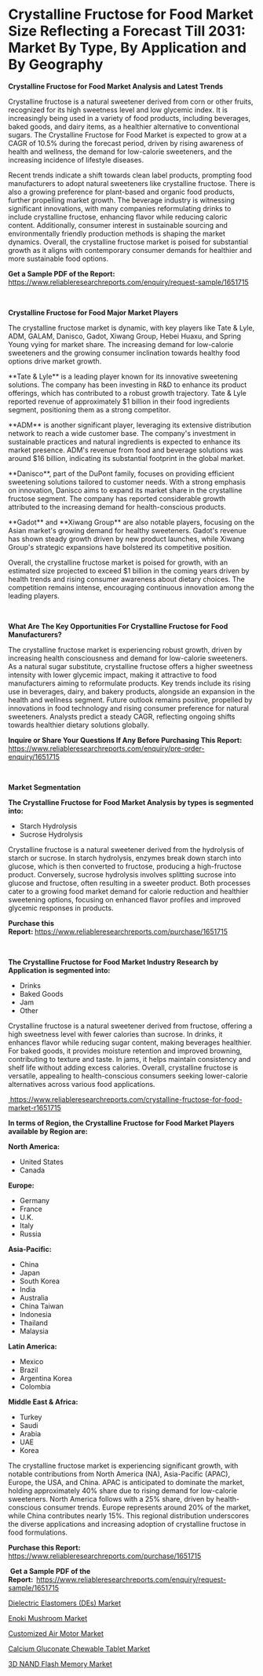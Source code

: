 <p><h1>Crystalline Fructose for Food Market Size Reflecting a Forecast Till 2031: Market By Type, By Application and By Geography</h1></p><p><strong>Crystalline Fructose for Food Market Analysis and Latest Trends</strong></p>
<p><p>Crystalline fructose is a natural sweetener derived from corn or other fruits, recognized for its high sweetness level and low glycemic index. It is increasingly being used in a variety of food products, including beverages, baked goods, and dairy items, as a healthier alternative to conventional sugars. The Crystalline Fructose for Food Market is expected to grow at a CAGR of 10.5% during the forecast period, driven by rising awareness of health and wellness, the demand for low-calorie sweeteners, and the increasing incidence of lifestyle diseases.</p><p>Recent trends indicate a shift towards clean label products, prompting food manufacturers to adopt natural sweeteners like crystalline fructose. There is also a growing preference for plant-based and organic food products, further propelling market growth. The beverage industry is witnessing significant innovations, with many companies reformulating drinks to include crystalline fructose, enhancing flavor while reducing caloric content. Additionally, consumer interest in sustainable sourcing and environmentally friendly production methods is shaping the market dynamics. Overall, the crystalline fructose market is poised for substantial growth as it aligns with contemporary consumer demands for healthier and more sustainable food options.</p></p>
<p><strong>Get a Sample PDF of the Report:&nbsp;</strong> <a href="https://www.reliableresearchreports.com/enquiry/request-sample/1651715?utm_campaign=1333&utm_medium=2&utm_source=Github&utm_content=ia&utm_term=03102024&utm_id=crystalline-fructose-for-food">https://www.reliableresearchreports.com/enquiry/request-sample/1651715</a></p>
<p>&nbsp;</p>
<p><strong>Crystalline Fructose for Food Major Market Players</strong></p>
<p><p>The crystalline fructose market is dynamic, with key players like Tate & Lyle, ADM, GALAM, Danisco, Gadot, Xiwang Group, Hebei Huaxu, and Spring Young vying for market share. The increasing demand for low-calorie sweeteners and the growing consumer inclination towards healthy food options drive market growth.</p><p>**Tate & Lyle** is a leading player known for its innovative sweetening solutions. The company has been investing in R&D to enhance its product offerings, which has contributed to a robust growth trajectory. Tate & Lyle reported revenue of approximately $1 billion in their food ingredients segment, positioning them as a strong competitor.</p><p>**ADM** is another significant player, leveraging its extensive distribution network to reach a wide customer base. The company's investment in sustainable practices and natural ingredients is expected to enhance its market presence. ADM's revenue from food and beverage solutions was around $16 billion, indicating its substantial footprint in the global market.</p><p>**Danisco**, part of the DuPont family, focuses on providing efficient sweetening solutions tailored to customer needs. With a strong emphasis on innovation, Danisco aims to expand its market share in the crystalline fructose segment. The company has reported considerable growth attributed to the increasing demand for health-conscious products.</p><p>**Gadot** and **Xiwang Group** are also notable players, focusing on the Asian market's growing demand for healthy sweeteners. Gadot's revenue has shown steady growth driven by new product launches, while Xiwang Group's strategic expansions have bolstered its competitive position.</p><p>Overall, the crystalline fructose market is poised for growth, with an estimated size projected to exceed $1 billion in the coming years driven by health trends and rising consumer awareness about dietary choices. The competition remains intense, encouraging continuous innovation among the leading players.</p></p>
<p>&nbsp;</p>
<p><strong>What Are The Key Opportunities For Crystalline Fructose for Food Manufacturers?</strong></p>
<p><p>The crystalline fructose market is experiencing robust growth, driven by increasing health consciousness and demand for low-calorie sweeteners. As a natural sugar substitute, crystalline fructose offers a higher sweetness intensity with lower glycemic impact, making it attractive to food manufacturers aiming to reformulate products. Key trends include its rising use in beverages, dairy, and bakery products, alongside an expansion in the health and wellness segment. Future outlook remains positive, propelled by innovations in food technology and rising consumer preference for natural sweeteners. Analysts predict a steady CAGR, reflecting ongoing shifts towards healthier dietary solutions globally.</p></p>
<p><strong>Inquire or Share Your Questions If Any Before Purchasing This Report:</strong> <a href="https://www.reliableresearchreports.com/enquiry/pre-order-enquiry/1651715?utm_campaign=1333&utm_medium=2&utm_source=Github&utm_content=ia&utm_term=03102024&utm_id=crystalline-fructose-for-food">https://www.reliableresearchreports.com/enquiry/pre-order-enquiry/1651715</a></p>
<p>&nbsp;</p>
<p><strong>Market Segmentation</strong></p>
<p><strong>The Crystalline Fructose for Food Market Analysis by types is segmented into:</strong></p>
<p><ul><li>Starch Hydrolysis</li><li>Sucrose Hydrolysis</li></ul></p>
<p><p>Crystalline fructose is a natural sweetener derived from the hydrolysis of starch or sucrose. In starch hydrolysis, enzymes break down starch into glucose, which is then converted to fructose, producing a high-fructose product. Conversely, sucrose hydrolysis involves splitting sucrose into glucose and fructose, often resulting in a sweeter product. Both processes cater to a growing food market demand for calorie reduction and healthier sweetening options, focusing on enhanced flavor profiles and improved glycemic responses in products.</p></p>
<p><strong>Purchase this Report:&nbsp;</strong><a href="https://www.reliableresearchreports.com/purchase/1651715?utm_campaign=1333&utm_medium=2&utm_source=Github&utm_content=ia&utm_term=03102024&utm_id=crystalline-fructose-for-food">https://www.reliableresearchreports.com/purchase/1651715</a></p>
<p>&nbsp;</p>
<p><strong>The Crystalline Fructose for Food Market Industry Research by Application is segmented into:</strong></p>
<p><ul><li>Drinks</li><li>Baked Goods</li><li>Jam</li><li>Other</li></ul></p>
<p><p>Crystalline fructose is a natural sweetener derived from fructose, offering a high sweetness level with fewer calories than sucrose. In drinks, it enhances flavor while reducing sugar content, making beverages healthier. For baked goods, it provides moisture retention and improved browning, contributing to texture and taste. In jams, it helps maintain consistency and shelf life without adding excess calories. Overall, crystalline fructose is versatile, appealing to health-conscious consumers seeking lower-calorie alternatives across various food applications.</p></p>
<p><a href="https://www.reliableresearchreports.com/crystalline-fructose-for-food-market-r1651715?utm_campaign=1333&utm_medium=2&utm_source=Github&utm_content=ia&utm_term=03102024&utm_id=crystalline-fructose-for-food">&nbsp;https://www.reliableresearchreports.com/crystalline-fructose-for-food-market-r1651715</a></p>
<p><strong>In terms of Region, the Crystalline Fructose for Food Market Players available by Region are:</strong></p>
<p>
    <p> <strong> North America: </strong>
        <ul>
            <li>United States</li>
            <li>Canada</li>
        </ul>
        </p> 
    <p> <strong> Europe: </strong>
        <ul>
            <li>Germany</li>
            <li>France</li>
            <li>U.K.</li>
            <li>Italy</li>
            <li>Russia</li>
        </ul>
        </p> 
    <p> <strong> Asia-Pacific: </strong>
        <ul>
            <li>China</li>
            <li>Japan</li>
            <li>South Korea</li>
            <li>India</li>
            <li>Australia</li>
            <li>China Taiwan</li>
            <li>Indonesia</li>
            <li>Thailand</li>
            <li>Malaysia</li>
        </ul>
        </p> 
    <p> <strong> Latin America: </strong>
        <ul>
            <li>Mexico</li>
            <li>Brazil</li>
            <li>Argentina Korea</li>
            <li>Colombia</li>
        </ul>
        </p> 
    <p> <strong> Middle East & Africa: </strong>
        <ul>
            <li>Turkey</li>
            <li>Saudi</li>
            <li>Arabia</li>
            <li>UAE</li>
            <li>Korea</li>
        </ul>
    </p>
    </p>
<p><p>The crystalline fructose market is experiencing significant growth, with notable contributions from North America (NA), Asia-Pacific (APAC), Europe, the USA, and China. APAC is anticipated to dominate the market, holding approximately 40% share due to rising demand for low-calorie sweeteners. North America follows with a 25% share, driven by health-conscious consumer trends. Europe represents around 20% of the market, while China contributes nearly 15%. This regional distribution underscores the diverse applications and increasing adoption of crystalline fructose in food formulations.</p></p>
<p><strong>Purchase this Report: </strong><a href="https://www.reliableresearchreports.com/purchase/1651715?utm_campaign=1333&utm_medium=2&utm_source=Github&utm_content=ia&utm_term=03102024&utm_id=crystalline-fructose-for-food">https://www.reliableresearchreports.com/purchase/1651715</a></p>
<p>&nbsp;<strong>Get a Sample PDF of the Report:&nbsp;&nbsp;</strong><a href="https://www.reliableresearchreports.com/enquiry/request-sample/1651715?utm_campaign=1333&utm_medium=2&utm_source=Github&utm_content=ia&utm_term=03102024&utm_id=crystalline-fructose-for-food">https://www.reliableresearchreports.com/enquiry/request-sample/1651715</a></p>
<p><strong></strong></p>
<p><p><a href="https://issuu.com/reportprime-2/docs/dielectric-elastomers-des-market-si_dbaa0f133c77b8?utm_campaign=1333&utm_medium=2&utm_source=Github&utm_content=ia&utm_term=03102024&utm_id=crystalline-fructose-for-food">Dielectric Elastomers (DEs) Market</a></p><p><a href="https://www.linkedin.com/pulse/global-enoki-mushroom-market-focus-application-end-use-industry-oyzwf?trackingId=1m4bsNpkSXit6k%2BaPTWKgg%3D%3D&utm_campaign=1333&utm_medium=2&utm_source=Github&utm_content=ia&utm_term=03102024&utm_id=crystalline-fructose-for-food">Enoki Mushroom Market</a></p><p><a href="https://issuu.com/reportprime-2/docs/customized-air-motor-market-size-20_30920d15c161f2?utm_campaign=1333&utm_medium=2&utm_source=Github&utm_content=ia&utm_term=03102024&utm_id=crystalline-fructose-for-food">Customized Air Motor Market</a></p><p><a href="https://github.com/nathandecarvalho/Market-Research-Report-List-5/blob/main/calcium-gluconate-chewable-tablet-market.md?utm_campaign=1333&utm_medium=2&utm_source=Github&utm_content=ia&utm_term=03102024&utm_id=crystalline-fructose-for-food">Calcium Gluconate Chewable Tablet Market</a></p><p><a href="https://www.linkedin.com/pulse/3d-nand-flash-memory-market-outlook-complete-industry-analysis-p3w3c?trackingId=ssVNWq96SCGqnJdEJDJ2JQ%3D%3D&utm_campaign=1333&utm_medium=2&utm_source=Github&utm_content=ia&utm_term=03102024&utm_id=crystalline-fructose-for-food">3D NAND Flash Memory Market</a></p></p>